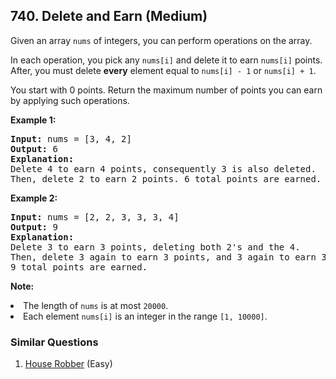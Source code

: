 <!--|This file generated by command(leetcode description); DO NOT EDIT.    |-->
<!--+----------------------------------------------------------------------+-->
<!--|@author    Openset <openset.wang@gmail.com>                           |-->
<!--|@link      https://github.com/openset                                 |-->
<!--|@home      https://github.com/openset/leetcode                        |-->
<!--+----------------------------------------------------------------------+-->

## 740. Delete and Earn (Medium)

<p>
Given an array <code>nums</code> of integers, you can perform operations on the array.
</p><p>
In each operation, you pick any <code>nums[i]</code> and delete it to earn <code>nums[i]</code> points.  After, you must delete <b>every</b> element equal to <code>nums[i] - 1</code> or <code>nums[i] + 1</code>.
</p><p>
You start with 0 points.  Return the maximum number of points you can earn by applying such operations.
</p>

<p><b>Example 1:</b><br />
<pre>
<b>Input:</b> nums = [3, 4, 2]
<b>Output:</b> 6
<b>Explanation:</b> 
Delete 4 to earn 4 points, consequently 3 is also deleted.
Then, delete 2 to earn 2 points. 6 total points are earned.
</pre>
</p>

<p><b>Example 2:</b><br />
<pre>
<b>Input:</b> nums = [2, 2, 3, 3, 3, 4]
<b>Output:</b> 9
<b>Explanation:</b> 
Delete 3 to earn 3 points, deleting both 2's and the 4.
Then, delete 3 again to earn 3 points, and 3 again to earn 3 points.
9 total points are earned.
</pre>
</p>

<p><b>Note:</b>
<li>The length of <code>nums</code> is at most <code>20000</code>.</li>
<li>Each element <code>nums[i]</code> is an integer in the range <code>[1, 10000]</code>.</li>
</p>

### Similar Questions
  1. [House Robber](https://github.com/openset/leetcode/tree/master/problems/house-robber) (Easy)
